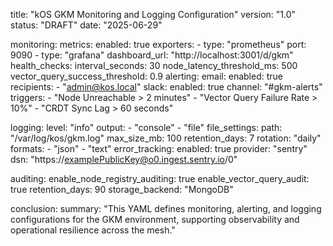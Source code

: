 title: "kOS GKM Monitoring and Logging Configuration"
version: "1.0"
status: "DRAFT"
date: "2025-06-29"

monitoring:
  metrics:
    enabled: true
    exporters:
      - type: "prometheus"
        port: 9090
      - type: "grafana"
        dashboard_url: "http://localhost:3001/d/gkm"
  health_checks:
    interval_seconds: 30
    node_latency_threshold_ms: 500
    vector_query_success_threshold: 0.9
  alerting:
    email:
      enabled: true
      recipients:
        - "admin@kos.local"
    slack:
      enabled: true
      channel: "#gkm-alerts"
    triggers:
      - "Node Unreachable > 2 minutes"
      - "Vector Query Failure Rate > 10%"
      - "CRDT Sync Lag > 60 seconds"

logging:
  level: "info"
  output:
    - "console"
    - "file"
  file_settings:
    path: "/var/log/kos/gkm.log"
    max_size_mb: 100
    retention_days: 7
    rotation: "daily"
  formats:
    - "json"
    - "text"
  error_tracking:
    enabled: true
    provider: "sentry"
    dsn: "https://examplePublicKey@o0.ingest.sentry.io/0"

auditing:
  enable_node_registry_auditing: true
  enable_vector_query_audit: true
  retention_days: 90
  storage_backend: "MongoDB"

conclusion:
  summary: "This YAML defines monitoring, alerting, and logging configurations for the GKM environment, supporting observability and operational resilience across the mesh."

